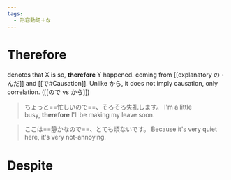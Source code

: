 ```yaml
---
tags:
  - 形容動詞＋な
---
```

# Therefore
denotes that X is so, **therefore** Y happened. 
coming from [[explanatory の・んだ]] and [[で#Causation]].
Unlike から, it does not imply causation, only correlation. ([[ので vs から]])
>ちょっと==忙しいので==、そろそろ失礼します。
>I'm a little busy, **therefore** I'll be making my leave soon.

>ここは==静かなので==、とても煩ないです。
>Because it's very quiet here, it's very not-annoying.
# Despite